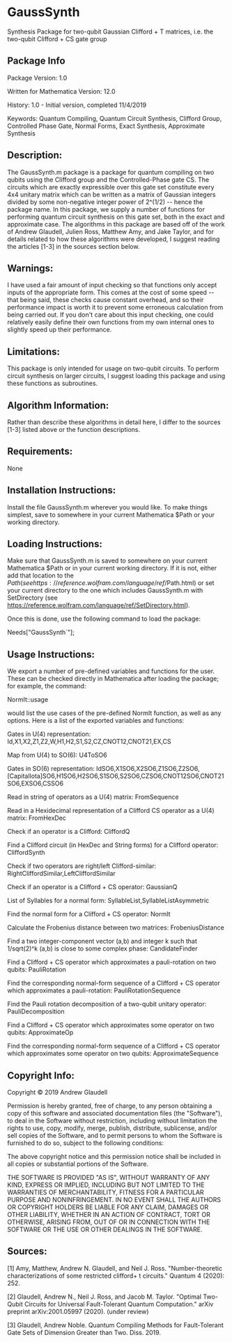 # GaussSynth
Synthesis Package for two-qubit Gaussian Clifford + T matrices, i.e. the two-qubit Clifford + CS gate group

## Package Info

Package Version: 1.0


Written for Mathematica Version: 12.0


History:
1.0 - Initial version, completed 11/4/2019


Keywords: Quantum Compiling, Quantum Circuit Synthesis, Clifford Group, Controlled Phase Gate, Normal Forms, Exact Synthesis, Approximate Synthesis


## Description:
The GaussSynth.m package is a package for quantum compiling on two qubits using the Clifford group and the Controlled-Phase gate CS. The circuits which are exactly expressible over this gate set constitute every 4x4 unitary matrix which can be written as a matrix of Gaussian integers divided by some non-negative integer power of 2^(1/2) -- hence the package name. In this package, we supply a number of functions for performing quantum circuit synthesis on this gate set, both in the exact and approximate case. The algorithms in this package are based off of the work of Andrew Glaudell, Julien Ross, Matthew Amy, and Jake Taylor, and for details related to how these algorithms were developed, I suggest reading the articles [1-3] in the sources section below.


## Warnings:
I have used a fair amount of input checking so that functions only accept inputs of the appropriate form. This comes at the cost of some speed -- that being said, these checks cause constant overhead, and so their performance impact is worth it to prevent some erroneous calculation from being carried out. If you don't care about this input checking, one could relatively easily define their own functions from my own internal ones to slightly speed up their performance.


## Limitations:
This package is only intended for usage on two-qubit circuits. To perform circuit synthesis on larger circuits, I suggest loading this package and using these functions as subroutines.


## Algorithm Information:
Rather than describe these algorithms in detail here, I differ to the sources [1-3] listed above or the function descriptions.


## Requirements:
None


## Installation Instructions:
Install the file GaussSynth.m wherever you would like. To make things simplest, save to somewhere in your current Mathematica $Path or your working directory.


## Loading Instructions:
Make sure that GaussSynth.m is saved to somewhere on your current Mathematica $Path or in your current working directory. If it is not, either add that location to the $Path (see https://reference.wolfram.com/language/ref/$Path.html) or set your current directory to the one which includes GaussSynth.m with SetDirectory (see https://reference.wolfram.com/language/ref/SetDirectory.html).

Once this is done, use the following command to load the package:

Needs["GaussSynth`"];


## Usage Instructions:

We export a number of pre-defined variables and functions for the user. These can be checked directly in Mathematica after loading the package; for example, the command:

NormIt::usage

would list the use cases of the pre-defined NormIt function, as well as any options. Here is a list of the exported variables and functions:

Gates in U(4) representation: Id,X1,X2,Z1,Z2,W,H1,H2,S1,S2,CZ,CNOT12,CNOT21,EX,CS

Map from U(4) to SO(6): U4ToSO6

Gates in SO(6) representation: IdSO6,X1SO6,X2SO6,Z1SO6,Z2SO6,\[CapitalIota]SO6,H1SO6,H2SO6,S1SO6,S2SO6,CZSO6,CNOT12SO6,CNOT21SO6,EXSO6,CSSO6

Read in string of operators as a U(4) matrix: FromSequence

Read in a Hexidecimal representation of a Clifford CS operator as a U(4) matrix: FromHexDec

Check if an operator is a Clifford: CliffordQ

Find a Clifford circuit (in HexDec and String forms) for a Clifford operator: CliffordSynth

Check if two operators are right/left Clifford-similar: RightCliffordSimilar,LeftCliffordSimilar

Check if an operator is a Clifford + CS operator: GaussianQ

List of Syllables for a normal form: SyllableList,SyllableListAsymmetric

Find the normal form for a Clifford + CS operator: NormIt

Calculate the Frobenius distance between two matrices: FrobeniusDistance

Find a two integer-component vector (a,b) and integer k such that 1/sqrt(2)^k (a,b) is close to some complex phase: CandidateFinder

Find a Clifford + CS operator which approximates a pauli-rotation on two qubits: PauliRotation

Find the corresponding normal-form sequence of a Clifford + CS operator which approximates a pauli-rotation: PauliRotationSequence

Find the Pauli rotation decomposition of a two-qubit unitary operator: PauliDecomposition

Find a Clifford + CS operator which approximates some operator on two qubits: ApproximateOp

Find the corresponding normal-form sequence of a Clifford + CS operator which approximates some operator on two qubits: ApproximateSequence

## Copyright Info:
Copyright © 2019 Andrew Glaudell

Permission is hereby granted, free of charge, to any person obtaining a copy of this software and associated documentation files (the "Software"), to deal in the Software without restriction, including without limitation the rights to use, copy, modify, merge, publish, distribute, sublicense, and/or sell copies of the Software, and to permit persons to whom the Software is furnished to do so, subject to the following conditions:

The above copyright notice and this permission notice shall be included in all copies or substantial portions of the Software.

THE SOFTWARE IS PROVIDED "AS IS", WITHOUT WARRANTY OF ANY KIND, EXPRESS OR IMPLIED, INCLUDING BUT NOT LIMITED TO THE WARRANTIES OF MERCHANTABILITY, FITNESS FOR A PARTICULAR PURPOSE AND NONINFRINGEMENT. IN NO EVENT SHALL THE AUTHORS OR COPYRIGHT HOLDERS BE LIABLE FOR ANY CLAIM, DAMAGES OR OTHER LIABILITY, WHETHER IN AN ACTION OF CONTRACT, TORT OR OTHERWISE, ARISING FROM, OUT OF OR IN CONNECTION WITH THE SOFTWARE OR THE USE OR OTHER DEALINGS IN THE SOFTWARE.


## Sources:
[1] Amy, Matthew, Andrew N. Glaudell, and Neil J. Ross. "Number-theoretic characterizations of some restricted clifford+ t circuits." Quantum 4 (2020): 252.

[2] Glaudell, Andrew N., Neil J. Ross, and Jacob M. Taylor. "Optimal Two-Qubit Circuits for Universal Fault-Tolerant Quantum Computation." arXiv preprint arXiv:2001.05997 (2020). (under review)

[3] Glaudell, Andrew Noble. Quantum Compiling Methods for Fault-Tolerant Gate Sets of Dimension Greater than Two. Diss. 2019.
